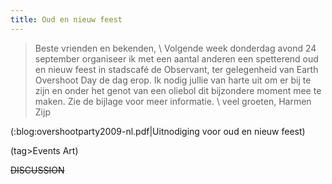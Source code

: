 ```yaml
---
title: Oud en nieuw feest
---
```

<blockquote>
Beste vrienden en bekenden,
\
Volgende week donderdag avond 24 september organiseer ik met een aantal anderen een spetterend oud en nieuw feest in stadscafé de Observant, ter gelegenheid van Earth Overshoot Day de dag erop. Ik nodig jullie van harte uit om er bij te zijn en onder het genot van een oliebol dit bijzondere moment mee te maken. Zie de bijlage voor meer informatie.
\
veel groeten,
Harmen Zijp
</blockquote>

(:blog:overshootparty2009-nl.pdf|Uitnodiging voor oud en nieuw feest)

(tag>Events Art)


~~DISCUSSION~~
